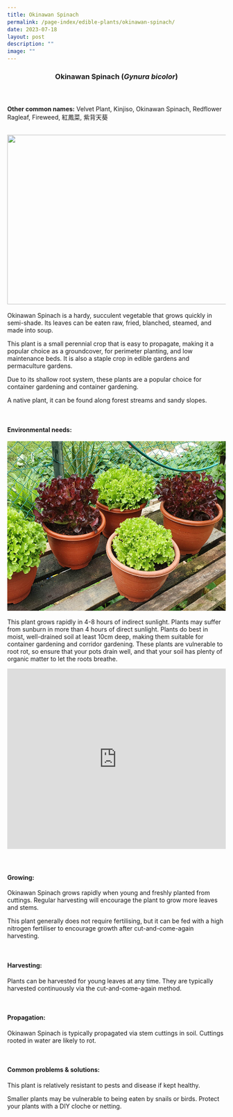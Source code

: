 ```yaml
---
title: Okinawan Spinach
permalink: /page-index/edible-plants/okinawan-spinach/
date: 2023-07-18
layout: post
description: ""
image: ""
---
```

<header>
	<h3>Okinawan Spinach (<em>Gynura bicolor</em>)</h3>
</header>
	
<section>
	<p><strong>Other common names:</strong> Velvet Plant, Kinjiso, Okinawan Spinach, Redflower Ragleaf, Fireweed, 紅鳳菜, 紫背天葵</p>
	<br>
</section>

<section>
	<img style="height:390px; width:520px" src="">
	
<p>Okinawan Spinach is a hardy, succulent vegetable that grows quickly in semi-shade. Its leaves can be eaten raw, fried, blanched, steamed, and made into soup.</p>
<p>This plant is a small perennial crop that is easy to propagate, making it a popular choice as a groundcover, for perimeter planting, and low maintenance beds. It is also a staple crop in edible gardens and permaculture gardens.</p>
<p>Due to its shallow root system, these plants are a popular choice for container gardening and container gardening.</p>
<p>A native plant, it can be found along forest streams and sandy slopes.</p>
	<br>
</section>

<section>
	<h4>Environmental needs:</h4>
		<img style="height:390px; width:520px" src="/images/Horti%20techniques/ContainerPlanting_JacChua%20(3).jpg">
	
<p>This plant grows rapidly in 4-8 hours of indirect sunlight. Plants may suffer from sunburn in more than 4 hours of direct sunlight. Plants do best in moist, well-drained soil at least 10cm deep, making them suitable for container gardening and corridor gardening. These plants are vulnerable to root rot, so ensure that your pots drain well, and that your soil has plenty of organic matter to let the roots breathe.</p>
	
<iframe width="100%" height="415" src="https://www.youtube.com/embed/SfuujJwcZR8" title="YouTube video player" frameborder="0" allow="accelerometer; autoplay; clipboard-write; encrypted-media; gyroscope; picture-in-picture; web-share" allowfullscreen=""></iframe>	<br>
	<br>
	</section>
	
<section>
	<br>
	<h4>Growing:</h4>
<p>Okinawan Spinach grows rapidly when young and freshly planted from cuttings. Regular harvesting will encourage the plant to grow more leaves and stems. </p>
<p>This plant generally does not require fertilising, but it can be fed with a high nitrogen fertiliser to encourage growth after cut-and-come-again harvesting.</p>

<br>
</section>

<section>
	<h4>Harvesting:</h4>
<p>Plants can be harvested for young leaves at any time. They are typically harvested continuously via the cut-and-come-again method. </p>
	<br>
</section>

<section>
	<h4>Propagation:</h4>
	<p>Okinawan Spinach is typically propagated via stem cuttings in soil. Cuttings rooted in water are likely to rot.</p>
	<br>
</section>

<section>
	<h4>Common problems &amp; solutions:</h4>
	<p>This plant is relatively resistant to pests and disease if kept healthy.</p>
<p>Smaller plants may be vulnerable to being eaten by snails or birds. Protect your plants with a DIY cloche or netting. </p>
<br>
</section>